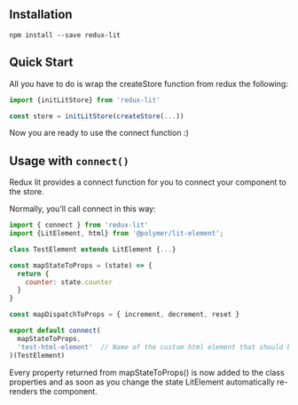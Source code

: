 ## Installation
`npm install --save redux-lit`
## Quick Start
All you have to do is wrap the createStore function from redux the following: 

```js
import {initLitStore} from 'redux-lit'

const store = initLitStore(createStore(...))
```
Now you are ready to use the connect function :)
## Usage with `connect()`
Redux lit provides a connect function for you to connect your component to the store.

Normally, you’ll call connect in this way:
```js
import { connect } from 'redux-lit'
import {LitElement, html} from '@polymer/lit-element';

class TestElement extends LitElement {...}

const mapStateToProps = (state) => {
  return {
    counter: state.counter
  }
}

const mapDispatchToProps = { increment, decrement, reset }

export default connect(
  mapStateToProps,
  'test-html-element'  // Name of the custom html element that should be defined
)(TestElement)
```
Every property returned from mapStateToProps() is now added to the class properties and as soon as you change the state LitElement automatically re-renders the component.
